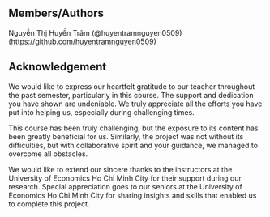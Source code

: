 ## Members/Authors
Nguyễn Thị Huyền Trâm (@huyentramnguyen0509)(https://github.com/huyentramnguyen0509)
## Acknowledgement
We would like to express our heartfelt gratitude to our teacher throughout the past semester, particularly in this course. The support and dedication you have shown are undeniable. We truly appreciate all the efforts you have put into helping us, especially during 
challenging times.

This course has been truly challenging, but the exposure to its content has been greatly beneficial for us. Similarly, the project was not without its difficulties, but with collaborative spirit and your guidance, we managed to overcome all obstacles.

We would like to extend our sincere thanks to the instructors at the University of Economics Ho Chi Minh City for their support during our research. Special appreciation goes to our seniors at the University of Economics Ho Chi Minh City for sharing insights and
skills that enabled us to complete this project.
